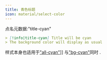 ```yaml
---
title: 青色标题
icon: material/select-color
---
```


点名元数据:"title-cyan"

```md
> [!info|title-cyan] Title will be cyan
> The background color will display as usual
```

样式本身也适用于["all-cyan"](../combined-styling/page-5.md)]] 与["bg-cyan"](../bg-styling/page-5.md)同时 .